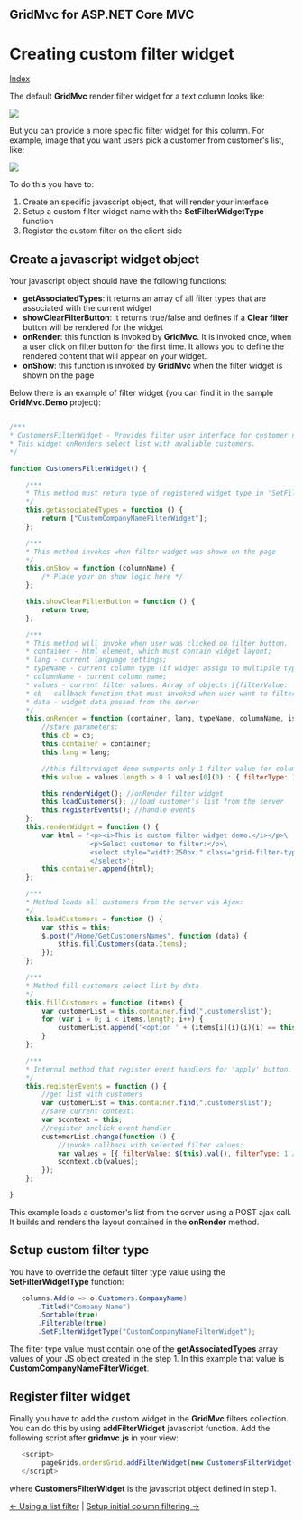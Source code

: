 ## GridMvc for ASP.NET Core MVC

# Creating custom filter widget

[Index](Documentation.md)

The default **GridMvc** render filter widget for a text column looks like:

![](../images/Creating_custom_filter_widget_widget_1.png)

But you can provide a more specific filter widget for this column. For example, image that you want users pick a customer from customer's list, like:

![](../images/Creating_custom_filter_widget_widget_2.png)


To do this you have to:
1. Create an specific javascript object, that will render your interface
2. Setup a custom filter widget name with the **SetFilterWidgetType** function
3. Register the custom filter on the client side

## Create a javascript widget object
Your javascript object should have the following functions:

* **getAssociatedTypes**: it returns an array of all filter types that are associated with the current widget
* **showClearFilterButton**: it returns true/false and defines if a **Clear filter** button will be rendered for the widget
* **onRender**: this function is invoked by **GridMvc**. It is invoked once, when a user click on filter button for the first time. It allows you to define the rendered content that will appear on your widget.
* **onShow**:  this function is invoked by **GridMvc** when the filter widget is shown on the page

Below there is an example of filter widget (you can find it in the sample **GridMvc.Demo** project):

```javascript

/***
* CustomersFilterWidget - Provides filter user interface for customer name column in this project
* This widget onRenders select list with avaliable customers.
*/

function CustomersFilterWidget() {

    /***
    * This method must return type of registered widget type in 'SetFilterWidgetType' method
    */
    this.getAssociatedTypes = function () {
        return ["CustomCompanyNameFilterWidget"];
    };

    /***
    * This method invokes when filter widget was shown on the page
    */
    this.onShow = function (columnName) {
        /* Place your on show logic here */
    };

    this.showClearFilterButton = function () {
        return true;
    };

    /***
    * This method will invoke when user was clicked on filter button.
    * container - html element, which must contain widget layout;
    * lang - current language settings;
    * typeName - current column type (if widget assign to multipile types, see: getAssociatedTypes);
    * columnName - current column name;
    * values - current filter values. Array of objects [{filterValue: '', filterType:'1'}]({filterValue_-'',-filterType_'1'});
    * cb - callback function that must invoked when user want to filter this column. Widget must pass filter type and filter value.
    * data - widget data passed from the server
    */
    this.onRender = function (container, lang, typeName, columnName, isNullable, values, cb) {
        //store parameters:
        this.cb = cb;
        this.container = container;
        this.lang = lang;

        //this filterwidget demo supports only 1 filter value for column column
        this.value = values.length > 0 ? values[0](0) : { filterType: 1, filterValue: "" };

        this.renderWidget(); //onRender filter widget
        this.loadCustomers(); //load customer's list from the server
        this.registerEvents(); //handle events
    };
    this.renderWidget = function () {
        var html = '<p><i>This is custom filter widget demo.</i></p>\
                    <p>Select customer to filter:</p>\
                    <select style="width:250px;" class="grid-filter-type customerslist form-control">\
                    </select>';
        this.container.append(html);
    };

    /***
    * Method loads all customers from the server via Ajax:
    */
    this.loadCustomers = function () {
        var $this = this;
        $.post("/Home/GetCustomersNames", function (data) {
            $this.fillCustomers(data.Items);
        });
    };

    /***
    * Method fill customers select list by data
    */
    this.fillCustomers = function (items) {
        var customerList = this.container.find(".customerslist");
        for (var i = 0; i < items.length; i++) {
            customerList.append('<option ' + (items[i](i)(i)(i) == this.value.filterValue ? 'selected="selected"' : '') + ' value="' + items[i](i)(i)(i) + '">' + items[i](i)(i)(i) + '</option>');
        }
    };

    /***
    * Internal method that register event handlers for 'apply' button.
    */
    this.registerEvents = function () {
        //get list with customers
        var customerList = this.container.find(".customerslist");
        //save current context:
        var $context = this;
        //register onclick event handler
        customerList.change(function () {
            //invoke callback with selected filter values:
            var values = [{ filterValue: $(this).val(), filterType: 1 /* Equals */ }]({-filterValue_-$(this).val(),-filterType_-1-__-Equals-__-});
            $context.cb(values);
        });
    };

}
```

This example loads a customer's list from the server using a POST ajax call. It builds and renders the layout contained in the **onRender** method.

## Setup custom filter type 

You have to override the default filter type value using the **SetFilterWidgetType** function:

```c#
   columns.Add(o => o.Customers.CompanyName)
       .Titled("Company Name")
       .Sortable(true)
       .Filterable(true)
       .SetFilterWidgetType("CustomCompanyNameFilterWidget");
```

The filter type value must contain one of the **getAssociatedTypes** array values of your JS object created in the step 1. In this example that value is **CustomCompanyNameFilterWidget**.

## Register filter widget

Finally you have to add the custom widget in the **GridMvc** filters collection. You can do this by using **addFilterWidget** javascript function. Add the following script after **gridmvc.js** in your view:

```javascript
   <script>
        pageGrids.ordersGrid.addFilterWidget(new CustomersFilterWidget());
   </script>
```
where **CustomersFilterWidget** is the javascript object defined in step 1.

[<- Using a list filter](Using_list_filter.md) | [Setup initial column filtering ->](Setup_initial_column_filtering.md)